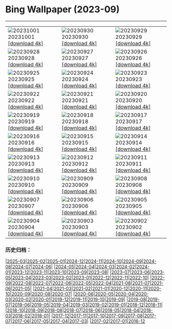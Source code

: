 # Bing Wallpaper (2023-09)
**************

<table><tr><td><img class="wallpaper" src="https://www.bing.com/th?id=OHR.LakeBledSunrise_IT-IT9781591413_1920x1080.jpg" alt="20231001"> 20231001 <a href="https://www.bing.com/th?id=OHR.LakeBledSunrise_IT-IT9781591413_UHD.jpg">[download 4k]</a></td><td><img class="wallpaper" src="https://www.bing.com/th?id=OHR.DardagnaWaterfalls_IT-IT7337701837_1920x1080.jpg" alt="20230930"> 20230930 <a href="https://www.bing.com/th?id=OHR.DardagnaWaterfalls_IT-IT7337701837_UHD.jpg">[download 4k]</a></td><td><img class="wallpaper" src="https://www.bing.com/th?id=OHR.GuiyangMoon_IT-IT0253411061_1920x1080.jpg" alt="20230929"> 20230929 <a href="https://www.bing.com/th?id=OHR.GuiyangMoon_IT-IT0253411061_UHD.jpg">[download 4k]</a></td></tr><tr><td><img class="wallpaper" src="https://www.bing.com/th?id=OHR.MaritimeDay_IT-IT6800320885_1920x1080.jpg" alt="20230928"> 20230928 <a href="https://www.bing.com/th?id=OHR.MaritimeDay_IT-IT6800320885_UHD.jpg">[download 4k]</a></td><td><img class="wallpaper" src="https://www.bing.com/th?id=OHR.ProseccoHills_IT-IT5807916558_1920x1080.jpg" alt="20230927"> 20230927 <a href="https://www.bing.com/th?id=OHR.ProseccoHills_IT-IT5807916558_UHD.jpg">[download 4k]</a></td><td><img class="wallpaper" src="https://www.bing.com/th?id=OHR.VeniceSkatePark_IT-IT4628971712_1920x1080.jpg" alt="20230926"> 20230926 <a href="https://www.bing.com/th?id=OHR.VeniceSkatePark_IT-IT4628971712_UHD.jpg">[download 4k]</a></td></tr><tr><td><img class="wallpaper" src="https://www.bing.com/th?id=OHR.GlacierBayOtter_IT-IT3988644980_1920x1080.jpg" alt="20230925"> 20230925 <a href="https://www.bing.com/th?id=OHR.GlacierBayOtter_IT-IT3988644980_UHD.jpg">[download 4k]</a></td><td><img class="wallpaper" src="https://www.bing.com/th?id=OHR.FraserRiverBC_IT-IT3080206802_1920x1080.jpg" alt="20230924"> 20230924 <a href="https://www.bing.com/th?id=OHR.FraserRiverBC_IT-IT3080206802_UHD.jpg">[download 4k]</a></td><td><img class="wallpaper" src="https://www.bing.com/th?id=OHR.CottonwoodCanyon_IT-IT2280037969_1920x1080.jpg" alt="20230923"> 20230923 <a href="https://www.bing.com/th?id=OHR.CottonwoodCanyon_IT-IT2280037969_UHD.jpg">[download 4k]</a></td></tr><tr><td><img class="wallpaper" src="https://www.bing.com/th?id=OHR.ShamwariRhino_IT-IT0997464933_1920x1080.jpg" alt="20230922"> 20230922 <a href="https://www.bing.com/th?id=OHR.ShamwariRhino_IT-IT0997464933_UHD.jpg">[download 4k]</a></td><td><img class="wallpaper" src="https://www.bing.com/th?id=OHR.NobelNorway_IT-IT6268753930_1920x1080.jpg" alt="20230921"> 20230921 <a href="https://www.bing.com/th?id=OHR.NobelNorway_IT-IT6268753930_UHD.jpg">[download 4k]</a></td><td><img class="wallpaper" src="https://www.bing.com/th?id=OHR.ArkadiaPark_IT-IT5050525140_1920x1080.jpg" alt="20230920"> 20230920 <a href="https://www.bing.com/th?id=OHR.ArkadiaPark_IT-IT5050525140_UHD.jpg">[download 4k]</a></td></tr><tr><td><img class="wallpaper" src="https://www.bing.com/th?id=OHR.SanGennaroMulberry_IT-IT4580164437_1920x1080.jpg" alt="20230919"> 20230919 <a href="https://www.bing.com/th?id=OHR.SanGennaroMulberry_IT-IT4580164437_UHD.jpg">[download 4k]</a></td><td><img class="wallpaper" src="https://www.bing.com/th?id=OHR.MilkyWayPortugal_IT-IT4456908903_1920x1080.jpg" alt="20230918"> 20230918 <a href="https://www.bing.com/th?id=OHR.MilkyWayPortugal_IT-IT4456908903_UHD.jpg">[download 4k]</a></td><td><img class="wallpaper" src="https://www.bing.com/th?id=OHR.DolomitesParaglider_IT-IT3096263531_1920x1080.jpg" alt="20230917"> 20230917 <a href="https://www.bing.com/th?id=OHR.DolomitesParaglider_IT-IT3096263531_UHD.jpg">[download 4k]</a></td></tr><tr><td><img class="wallpaper" src="https://www.bing.com/th?id=OHR.SplugenPass_IT-IT3581326681_1920x1080.jpg" alt="20230916"> 20230916 <a href="https://www.bing.com/th?id=OHR.SplugenPass_IT-IT3581326681_UHD.jpg">[download 4k]</a></td><td><img class="wallpaper" src="https://www.bing.com/th?id=OHR.GlenariffForest_IT-IT2978733344_1920x1080.jpg" alt="20230915"> 20230915 <a href="https://www.bing.com/th?id=OHR.GlenariffForest_IT-IT2978733344_UHD.jpg">[download 4k]</a></td><td><img class="wallpaper" src="https://www.bing.com/th?id=OHR.MongoliaHorses_IT-IT8693610029_1920x1080.jpg" alt="20230914"> 20230914 <a href="https://www.bing.com/th?id=OHR.MongoliaHorses_IT-IT8693610029_UHD.jpg">[download 4k]</a></td></tr><tr><td><img class="wallpaper" src="https://www.bing.com/th?id=OHR.HemakutaHill_IT-IT1160628582_1920x1080.jpg" alt="20230913"> 20230913 <a href="https://www.bing.com/th?id=OHR.HemakutaHill_IT-IT1160628582_UHD.jpg">[download 4k]</a></td><td><img class="wallpaper" src="https://www.bing.com/th?id=OHR.NorthSeaStairs_IT-IT7467715287_1920x1080.jpg" alt="20230912"> 20230912 <a href="https://www.bing.com/th?id=OHR.NorthSeaStairs_IT-IT7467715287_UHD.jpg">[download 4k]</a></td><td><img class="wallpaper" src="https://www.bing.com/th?id=OHR.MarathonMedoc_IT-IT6196597856_1920x1080.jpg" alt="20230911"> 20230911 <a href="https://www.bing.com/th?id=OHR.MarathonMedoc_IT-IT6196597856_UHD.jpg">[download 4k]</a></td></tr><tr><td><img class="wallpaper" src="https://www.bing.com/th?id=OHR.WalrusSvalbard_IT-IT3284663825_1920x1080.jpg" alt="20230910"> 20230910 <a href="https://www.bing.com/th?id=OHR.WalrusSvalbard_IT-IT3284663825_UHD.jpg">[download 4k]</a></td><td><img class="wallpaper" src="https://www.bing.com/th?id=OHR.AyutthayaTemple_IT-IT2272597242_1920x1080.jpg" alt="20230909"> 20230909 <a href="https://www.bing.com/th?id=OHR.AyutthayaTemple_IT-IT2272597242_UHD.jpg">[download 4k]</a></td><td><img class="wallpaper" src="https://www.bing.com/th?id=OHR.BathCircus_IT-IT9829288820_1920x1080.jpg" alt="20230908"> 20230908 <a href="https://www.bing.com/th?id=OHR.BathCircus_IT-IT9829288820_UHD.jpg">[download 4k]</a></td></tr><tr><td><img class="wallpaper" src="https://www.bing.com/th?id=OHR.CamelsAbove_IT-IT6972066019_1920x1080.jpg" alt="20230907"> 20230907 <a href="https://www.bing.com/th?id=OHR.CamelsAbove_IT-IT6972066019_UHD.jpg">[download 4k]</a></td><td><img class="wallpaper" src="https://www.bing.com/th?id=OHR.CreteHarbor_IT-IT6052319754_1920x1080.jpg" alt="20230906"> 20230906 <a href="https://www.bing.com/th?id=OHR.CreteHarbor_IT-IT6052319754_UHD.jpg">[download 4k]</a></td><td><img class="wallpaper" src="https://www.bing.com/th?id=OHR.MountSegla_IT-IT4869636525_1920x1080.jpg" alt="20230905"> 20230905 <a href="https://www.bing.com/th?id=OHR.MountSegla_IT-IT4869636525_UHD.jpg">[download 4k]</a></td></tr><tr><td><img class="wallpaper" src="https://www.bing.com/th?id=OHR.BourgesMarsh_IT-IT3651136733_1920x1080.jpg" alt="20230904"> 20230904 <a href="https://www.bing.com/th?id=OHR.BourgesMarsh_IT-IT3651136733_UHD.jpg">[download 4k]</a></td><td><img class="wallpaper" src="https://www.bing.com/th?id=OHR.HistoricalRegatta_IT-IT6174180890_1920x1080.jpg" alt="20230903"> 20230903 <a href="https://www.bing.com/th?id=OHR.HistoricalRegatta_IT-IT6174180890_UHD.jpg">[download 4k]</a></td><td><img class="wallpaper" src="https://www.bing.com/th?id=OHR.TinyHummer_IT-IT0334846745_1920x1080.jpg" alt="20230902"> 20230902 <a href="https://www.bing.com/th?id=OHR.TinyHummer_IT-IT0334846745_UHD.jpg">[download 4k]</a></td></tr></table>

### 历史归档：

|[2025-03](/../2025-03/2025-03.md)|[2025-02](/../2025-02/2025-02.md)|[2025-01](/../2025-01/2025-01.md)|[2024-12](/../2024-12/2024-12.md)|[2024-11](/../2024-11/2024-11.md)|[2024-10](/../2024-10/2024-10.md)|[2024-09](/../2024-09/2024-09.md)|[2024-08](/../2024-08/2024-08.md)|[2024-07](/../2024-07/2024-07.md)|[2024-06](/../2024-06/2024-06.md)|
|[2024-05](/../2024-05/2024-05.md)|[2024-04](/../2024-04/2024-04.md)|[2024-03](/../2024-03/2024-03.md)|[2024-02](/../2024-02/2024-02.md)|[2024-01](/../2024-01/2024-01.md)|[2023-12](/../2023-12/2023-12.md)|[2023-11](/../2023-11/2023-11.md)|[2023-10](/../2023-10/2023-10.md)|[2023-09](/2023-09.md)|[2023-08](/../2023-08/2023-08.md)|
|[2023-07](/../2023-07/2023-07.md)|[2023-06](/../2023-06/2023-06.md)|[2023-05](/../2023-05/2023-05.md)|[2023-04](/../2023-04/2023-04.md)|[2023-03](/../2023-03/2023-03.md)|[2023-02](/../2023-02/2023-02.md)|[2023-01](/../2023-01/2023-01.md)|[2022-12](/../2022-12/2022-12.md)|[2022-11](/../2022-11/2022-11.md)|[2022-10](/../2022-10/2022-10.md)|
|[2022-09](/../2022-09/2022-09.md)|[2022-08](/../2022-08/2022-08.md)|[2022-07](/../2022-07/2022-07.md)|[2022-06](/../2022-06/2022-06.md)|[2022-05](/../2022-05/2022-05.md)|[2022-04](/../2022-04/2022-04.md)|[2021-08](/../2021-08/2021-08.md)|[2021-07](/../2021-07/2021-07.md)|[2021-06](/../2021-06/2021-06.md)|[2021-05](/../2021-05/2021-05.md)|
|[2021-04](/../2021-04/2021-04.md)|[2021-03](/../2021-03/2021-03.md)|[2021-02](/../2021-02/2021-02.md)|[2021-01](/../2021-01/2021-01.md)|[2020-12](/../2020-12/2020-12.md)|[2020-11](/../2020-11/2020-11.md)|[2020-10](/../2020-10/2020-10.md)|[2020-09](/../2020-09/2020-09.md)|[2020-08](/../2020-08/2020-08.md)|[2020-07](/../2020-07/2020-07.md)|
|[2020-06](/../2020-06/2020-06.md)|[2020-05](/../2020-05/2020-05.md)|[2020-04](/../2020-04/2020-04.md)|[2020-03](/../2020-03/2020-03.md)|[2020-02](/../2020-02/2020-02.md)|[2020-01](/../2020-01/2020-01.md)|[2019-12](/../2019-12/2019-12.md)|[2019-11](/../2019-11/2019-11.md)|[2019-10](/../2019-10/2019-10.md)|[2019-09](/../2019-09/2019-09.md)|
|[2019-08](/../2019-08/2019-08.md)|[2019-07](/../2019-07/2019-07.md)|[2019-06](/../2019-06/2019-06.md)|[2019-05](/../2019-05/2019-05.md)|[2019-04](/../2019-04/2019-04.md)|[2019-03](/../2019-03/2019-03.md)|[2019-02](/../2019-02/2019-02.md)|[2019-01](/../2019-01/2019-01.md)|[2018-12](/../2018-12/2018-12.md)|[2018-11](/../2018-11/2018-11.md)|
|[2018-10](/../2018-10/2018-10.md)|[2018-09](/../2018-09/2018-09.md)|[2018-08](/../2018-08/2018-08.md)|[2018-07](/../2018-07/2018-07.md)|[2018-06](/../2018-06/2018-06.md)|[2018-05](/../2018-05/2018-05.md)|[2018-04](/../2018-04/2018-04.md)|[2018-03](/../2018-03/2018-03.md)|[2018-02](/../2018-02/2018-02.md)|[2018-01](/../2018-01/2018-01.md)|
|[2017-12](/../2017-12/2017-12.md)|[2017-11](/../2017-11/2017-11.md)|[2017-10](/../2017-10/2017-10.md)|[2017-09](/../2017-09/2017-09.md)|[2017-08](/../2017-08/2017-08.md)|[2017-07](/../2017-07/2017-07.md)|[2017-06](/../2017-06/2017-06.md)|[2017-05](/../2017-05/2017-05.md)|[2017-04](/../2017-04/2017-04.md)|[2017-03](/../2017-03/2017-03.md)|
|[2017-02](/../2017-02/2017-02.md)|[2017-01](/../2017-01/2017-01.md)|[2016-12](/../2016-12/2016-12.md)
